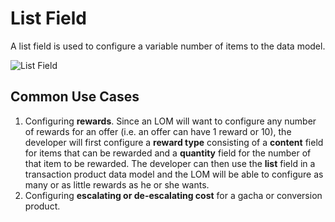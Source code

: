 # List Field

A list field is used to configure a variable number of items to the data model.

![List Field](/img/list-field.png)

## Common Use Cases

1. Configuring **rewards**. Since an LOM will want to configure any number of rewards for an offer (i.e. an offer can have 1 reward or 10), the developer will first configure a **reward type** consisting of a **content** field for items that can be rewarded and a **quantity** field for the number of that item to be rewarded. The developer can then use the **list** field in a transaction product data model and the LOM will be able to configure as many or as little rewards as he or she wants.
2. Configuring **escalating or de-escalating cost** for a gacha or conversion product.

